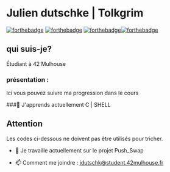 # Julien dutschke | Tolkgrim

[![forthebadge](http://forthebadge.com/images/badges/built-with-love.svg)](http://forthebadge.com)  [![forthebadge](https://forthebadge.com/images/badges/built-with-swag.svg)](http://forthebadge.com)
[![forthebadge](https://forthebadge.com/images/badges/made-with-c.svg)](https://forthebadge.com)[![forthebadge](https://forthebadge.com/images/badges/powered-by-coffee.svg)](https://forthebadge.com)



## qui suis-je?

Étudiant à 42 Mulhouse


### présentation :

Ici vous pouvez suivre ma progression dans le cours


###🌱 J'apprends actuellement C | SHELL


## Attention
Les codes ci-dessous ne doivent pas être utilisés pour tricher.


- 🔭 Je travaille actuellement sur le projet Push_Swap

- 📫 Comment me joindre : jdutschk@student.42mulhouse.fr
